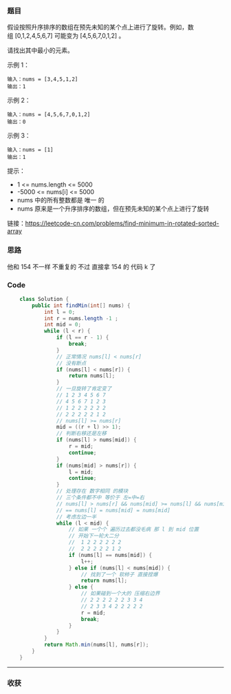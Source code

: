 ### 题目

假设按照升序排序的数组在预先未知的某个点上进行了旋转。例如，数组 [0,1,2,4,5,6,7] 可能变为 [4,5,6,7,0,1,2] 。

请找出其中最小的元素。

示例 1：
```
输入：nums = [3,4,5,1,2]
输出：1
```
示例 2：
```
输入：nums = [4,5,6,7,0,1,2]
输出：0
```
示例 3：
```
输入：nums = [1]
输出：1
```

提示：

- 1 <= nums.length <= 5000
- -5000 <= nums[i] <= 5000
- nums 中的所有整数都是 唯一 的
- nums 原来是一个升序排序的数组，但在预先未知的某个点上进行了旋转

链接：https://leetcode-cn.com/problems/find-minimum-in-rotated-sorted-array

### 思路

他和 154 不一样 不重复的 不过 直接拿 154 的 代码 k 了

### Code
```java
    class Solution {
        public int findMin(int[] nums) {
            int l = 0;
            int r = nums.length -1 ;
            int mid = 0;
            while (l < r) {
                if (l == r - 1) {
                    break;
                }
                // 正常情况 nums[l] < nums[r]
                // 没有断点
                if (nums[l] < nums[r]) {
                    return nums[l];
                }
                // 一旦旋转了肯定变了
                // 1 2 3 4 5 6 7
                // 4 5 6 7 1 2 3
                // 1 2 2 2 2 2 2
                // 2 2 2 2 2 1 2
                // nums[l] >= nums[r]
                mid = ((r + l) >> 1);
                // 判断右移还是左移
                if (nums[l] > nums[mid]) {
                    r = mid;
                    continue;
                }
                if (nums[mid] > nums[r]) {
                    l = mid;
                    continue;
                }
                // 处理存在 数字相同 的模块
                // 三个条件都不中 等价于 左=中=右
                // nums[l] > nums[r] && nums[mid] >= nums[l] && nums[mid] < nums[r]
                // == nums[l] = nums[mid] = nums[mid]
                // 考虑左边一半
                while (l < mid) {
                    // 如果 一个个 遍历过去都没毛病 那 l 到 mid 位置
                    // 开始下一轮大二分
                    //  1 2 2 2 2 2 2
                    //  2 2 2 2 2 1 2
                    if (nums[l] == nums[mid]) {
                        l++;
                    } else if (nums[l] < nums[mid]) {
                        // 找到了一个 软柿子 直接捏爆
                        return nums[l];
                    } else {
                        // 如果碰到一个大的 压缩右边界
                        // 2 2 2 2 2 2 3 3 4
                        // 2 3 3 4 2 2 2 2 2
                        r = mid;
                        break;
                    }
                }
            }
            return Math.min(nums[l], nums[r]);
        }
    }
```
*** 
### 收获
